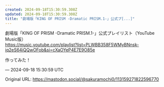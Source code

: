 ```yaml
---
created: 2024-09-18T15:30:59.308Z
updated: 2024-09-18T15:30:59.308Z
title: "劇場版「KING OF PRISM -Dramatic PRISM.1-」公式プ[...]"
---
```


<p>劇場版「KING OF PRISM -Dramatic PRISM.1-」公式プレイリスト（YouTube Music版）<br /><a href="https://music.youtube.com/playlist?list=PLWBB358F5WMyBNnsk-iq2eS64iQQwOFob&amp;si=cXaOYeP4E7E9O85e" target="_blank" rel="nofollow noopener" translate="no"><span class="invisible">https://</span><span class="ellipsis">music.youtube.com/playlist?lis</span><span class="invisible">t=PLWBB358F5WMyBNnsk-iq2eS64iQQwOFob&amp;si=cXaOYeP4E7E9O85e</span></a></p><p>作ってみた！</p>

&mdash; 2024-09-18 15:30:59 UTC

Original URL: https://mastodon.social/@sakuramochi0/113159271822596770
